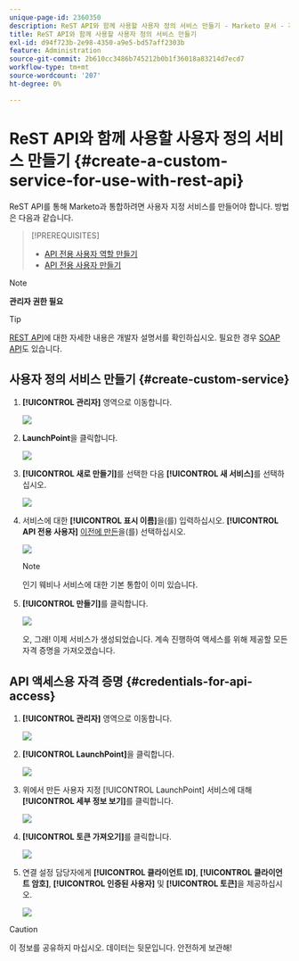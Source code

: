 ```yaml
---
unique-page-id: 2360350
description: ReST API와 함께 사용할 사용자 정의 서비스 만들기 - Marketo 문서 - 제품 설명서
title: ReST API와 함께 사용할 사용자 정의 서비스 만들기
exl-id: d94f723b-2e98-4350-a9e5-bd57aff2303b
feature: Administration
source-git-commit: 2b610cc3486b745212b0b1f36018a83214d7ecd7
workflow-type: tm+mt
source-wordcount: '207'
ht-degree: 0%

---
```


# ReST API와 함께 사용할 사용자 정의 서비스 만들기 {#create-a-custom-service-for-use-with-rest-api}

ReST API를 통해 Marketo과 통합하려면 사용자 지정 서비스를 만들어야 합니다. 방법은 다음과 같습니다.

>[!PREREQUISITES]
>
>* [API 전용 사용자 역할 만들기](/help/marketo/product-docs/administration/users-and-roles/create-an-api-only-user-role.md)
>* [API 전용 사용자 만들기](/help/marketo/product-docs/administration/users-and-roles/create-an-api-only-user.md)
>

>[!NOTE]
>
>**관리자 권한 필요**

>[!TIP]
>
>[REST API](https://developer.adobe.com/marketo-apis/)에 대한 자세한 내용은 개발자 설명서를 확인하십시오. 필요한 경우 [SOAP API](https://experienceleague.adobe.com/en/docs/marketo-developer/marketo/soap/soap-api)도 있습니다.

## 사용자 정의 서비스 만들기 {#create-custom-service}

1. **[!UICONTROL 관리자]** 영역으로 이동합니다.

   ![](assets/create-a-custom-service-for-use-with-rest-api-1.png)

1. **LaunchPoint**&#x200B;을 클릭합니다.

   ![](assets/create-a-custom-service-for-use-with-rest-api-2.png)

1. **[!UICONTROL 새로 만들기]**&#x200B;를 선택한 다음 **[!UICONTROL 새 서비스]**&#x200B;를 선택하십시오.

   ![](assets/create-a-custom-service-for-use-with-rest-api-3.png)

1. 서비스에 대한 **[!UICONTROL 표시 이름]**&#x200B;을(를) 입력하십시오. **[!UICONTROL API 전용 사용자]** [이전에 만든](/help/marketo/product-docs/administration/users-and-roles/create-an-api-only-user.md)을(를) 선택하십시오.

   ![](assets/create-a-custom-service-for-use-with-rest-api-4.png)

   >[!NOTE]
   >
   >인기 웨비나 서비스에 대한 기본 통합이 이미 있습니다.

1. **[!UICONTROL 만들기]**&#x200B;를 클릭합니다.

   ![](assets/create-a-custom-service-for-use-with-rest-api-5.png)

   오, 그래! 이제 서비스가 생성되었습니다. 계속 진행하여 액세스를 위해 제공할 모든 자격 증명을 가져오겠습니다.

## API 액세스용 자격 증명 {#credentials-for-api-access}

1. **[!UICONTROL 관리자]** 영역으로 이동합니다.

   ![](assets/create-a-custom-service-for-use-with-rest-api-6.png)

1. **[!UICONTROL LaunchPoint]**&#x200B;을 클릭합니다.

   ![](assets/create-a-custom-service-for-use-with-rest-api-7.png)

1. 위에서 만든 사용자 지정 [!UICONTROL LaunchPoint] 서비스에 대해 **[!UICONTROL 세부 정보 보기]**&#x200B;를 클릭합니다.

   ![](assets/create-a-custom-service-for-use-with-rest-api-8.png)

1. **[!UICONTROL 토큰 가져오기]**&#x200B;를 클릭합니다.

   ![](assets/create-a-custom-service-for-use-with-rest-api-9.png)

1. 연결 설정 담당자에게 **[!UICONTROL 클라이언트 ID]**, **[!UICONTROL 클라이언트 암호]**, **[!UICONTROL 인증된 사용자]** 및 **[!UICONTROL 토큰]**&#x200B;을 제공하십시오.

   ![](assets/create-a-custom-service-for-use-with-rest-api-10.png)

>[!CAUTION]
>
>이 정보를 공유하지 마십시오. 데이터는 뒷문입니다. 안전하게 보관해!
